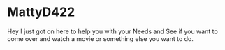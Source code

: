 # MattyD422
Hey I just got on here to help you with your Needs and See if you want to come over and watch a movie or something else you want to do.
